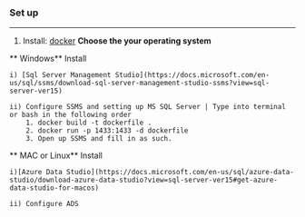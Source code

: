 ### Set up 
---

1. Install: [docker](https://docs.docker.com/engine/install/) **Choose the your operating system** 

** Windows**
Install

    i) [Sql Server Management Studio](https://docs.microsoft.com/en-us/sql/ssms/download-sql-server-management-studio-ssms?view=sql-server-ver15)
    
    ii) Configure SSMS and setting up MS SQL Server | Type into terminal or bash in the following order
        1. docker build -t dockerfile .
        2. docker run -p 1433:1433 -d dockerfile
        3. Open up SSMS and fill in as such. 
            
    
    

** MAC or Linux**
Install

    i)[Azure Data Studio](https://docs.microsoft.com/en-us/sql/azure-data-studio/download-azure-data-studio?view=sql-server-ver15#get-azure-data-studio-for-macos)

    ii) Configure ADS
        

